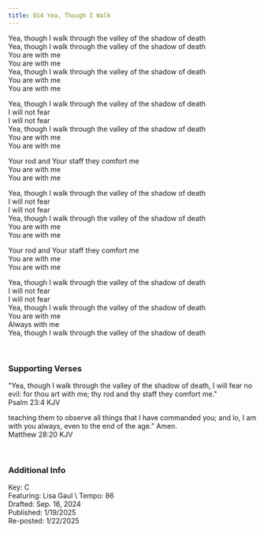 ```yaml
---
title: 014 Yea, Though I Walk
---
```


Yea, though I walk through the valley of the shadow of death \
Yea, though I walk through the valley of the shadow of death \
You are with me \
You are with me \
Yea, though I walk through the valley of the shadow of death \
You are with me \
You are with me 

Yea, though I walk through the valley of the shadow of death \
I will not fear \
I will not fear \
Yea, though I walk through the valley of the shadow of death \
You are with me \
You are with me 

Your rod and Your staff they comfort me \
You are with me \
You are with me 

Yea, though I walk through the valley of the shadow of death \
I will not fear \
I will not fear \
Yea, though I walk through the valley of the shadow of death \
You are with me \
You are with me 

Your rod and Your staff they comfort me \
You are with me \
You are with me 

Yea, though I walk through the valley of the shadow of death \
I will not fear \
I will not fear \
Yea, though I walk through the valley of the shadow of death \
You are with me \
Always with me \
Yea, though I walk through the valley of the shadow of death
 
 
<br />

### Supporting Verses ###

"Yea, though I walk through the valley of the shadow of death, I will fear no evil: for thou art with me; thy rod and thy staff they comfort me." \
Psalm 23:4 KJV

teaching them to observe all things that I have commanded you; and lo, I am with you always, even to the end of the age.” Amen. \
Matthew 28:20 KJV

<br />

### Additional Info

Key: C \
Featuring: Lisa Gaul \ 
Tempo: 86 \
Drafted: Sep. 16, 2024 \
Published: 1/19/2025 \
Re-posted: 1/22/2025
